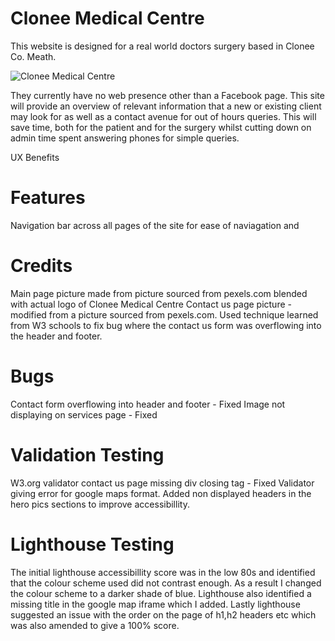 


# Clonee Medical Centre

This website is designed for a real world doctors surgery based in Clonee Co. Meath. 

![Clonee Medical Centre](assets/images/responsivescreenshot.png)





They currently have no web presence other than a Facebook page. This site will provide an overview of relevant information that a new or existing client may look for as well as a contact avenue for out of hours queries. This will save time, both for the patient and for the surgery whilst cutting down on admin time spent answering phones for simple queries.

UX Benefits


# Features

Navigation bar across all pages of the site for ease of naviagation and 


# Credits

Main page picture made from picture sourced from pexels.com blended with actual logo of Clonee Medical Centre
Contact us page picture - modified from a picture sourced from pexels.com.
Used technique learned from W3 schools to fix bug where the contact us form was overflowing into the header and footer.


# Bugs 

Contact form overflowing into header and footer - Fixed
Image not displaying on services page  - Fixed


# Validation Testing 
W3.org validator contact us page missing div closing tag - Fixed
Validator giving error for google maps format.
Added non displayed headers in the hero pics sections to improve accessibillity.

# Lighthouse Testing
The initial lighthouse accessibillity score was in the low 80s and identified that the colour scheme used did not contrast enough. As a result I changed the colour scheme to a darker shade of blue. Lighthouse also identified a missing title in the google map iframe which I added. Lastly lighthouse suggested an issue with the order on the page of h1,h2 headers etc which was also amended to give a 100% score. 



